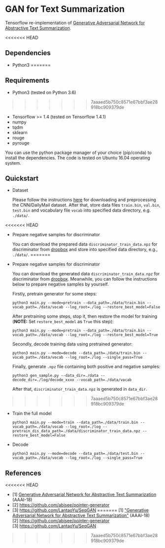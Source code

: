 ﻿# GAN for Text Summarization

Tensorflow re-implementation of [Generative Adversarial Network for Abstractive Text Summarization](https://www.aaai.org/ocs/index.php/AAAI/AAAI18/paper/view/16238/16492).

<<<<<<< HEAD
## Dependencies
* Python3
=======
## Requirements
* Python3 (tested on Python 3.6)
>>>>>>> 7aaaed5b750c8571e67bbf3ae28918bc909379de
* Tensorflow >= 1.4 (tested on Tensorflow 1.4.1)
* numpy
* tqdm
* sklearn
* rouge
* pyrouge

You can use the python package manager of your choice (pip/conda) to install the dependencies. The code is tested on Ubuntu 16.04 operating system.

## Quickstart
* Dataset

    Please follow the instructions [here](https://github.com/abisee/cnn-dailymail) for downloading and preprocessing the CNN/DailyMail dataset. After that, store data files ```train.bin```, ```val.bin```, ```test.bin``` and vocabulary file ```vocab``` into specified data directory, e.g. ```./data/```.

<<<<<<< HEAD
* Prepare negative samples for discriminator

    You can download the prepared data ```discriminator_train_data.npz``` for discriminator from [dropbox](https://www.dropbox.com/s/i1otqkrsgup63pt/discriminator_train_data.npz?dl=0) and store into specified data directory, e.g., ```./data/```. 
=======
* Prepare negative samples for discriminator 

    You can download the generated data ```discriminator_train_data.npz``` for discriminator from [dropbox](https://www.dropbox.com/s/i1otqkrsgup63pt/discriminator_train_data.npz?dl=0). Meanwhile, you can follow the instructions below to prepare negative samples by yourself.
    
    Firstly, pretrain generator for some steps:
    ```
    python3 main.py --mode=pretrain --data_path=./data/train.bin --vocab_path=./data/vocab --log_root=./log --restore_best_model=False
    ```
    After pretraining some steps, stop it, then restore the model for training (**NOTE:** Set ```restore_best_model``` as ```True``` this step):
    ```
    python3 main.py --mode=pretrain --data_path=./data/train.bin --vocab_path=./data/vocab --log_root=./log --restore_best_model=True
    ```
    Secondly, decode training data using pretrained generator:
    ```
    python3 main.py --mode=decode --data_path=./data/train.bin --vocab_path=./data/vocab --log_root=./log --single_pass=True
    ```
    Finally, generate ```.npz``` file containing both positive and negative samples:
    ```
    python3 gen_sample.py --data_dir=./data --decode_dir=./log/decode_xxxx --vocab_path=./data/vocab
    ```
    After that, ```discriminator_train_data.npz``` is generated in ```data_dir```.
>>>>>>> 7aaaed5b750c8571e67bbf3ae28918bc909379de

* Train the full model
    
    ```
    python3 main.py --mode=train --data_path=./data/train.bin --vocab_path=./data/vocab --log_root=./log --pretrain_dis_data_path=./data/discriminator_train_data.npz --restore_best_model=False
    ```

* Decode
    
    ```
    python3 main.py --mode=decode --data_path=./data/test.bin --vocab_path=./data/vocab --log_root=./log --single_pass=True
    ```

## References
<<<<<<< HEAD
- [1] [Generative Adversarial Network for Abstractive Text Summarization](https://www.aaai.org/ocs/index.php/AAAI/AAAI18/paper/view/16238/16492) (AAAI-18)
- [2] https://github.com/abisee/pointer-generator  
- [3] https://github.com/LantaoYu/SeqGAN 
=======
[1] ["Generative Adversarial Network for Abstractive Text Summarization"](https://www.aaai.org/ocs/index.php/AAAI/AAAI18/paper/view/16238/16492) (AAAI-18) <br />
[2] https://github.com/abisee/pointer-generator <br />
[3] https://github.com/LantaoYu/SeqGAN 
>>>>>>> 7aaaed5b750c8571e67bbf3ae28918bc909379de
